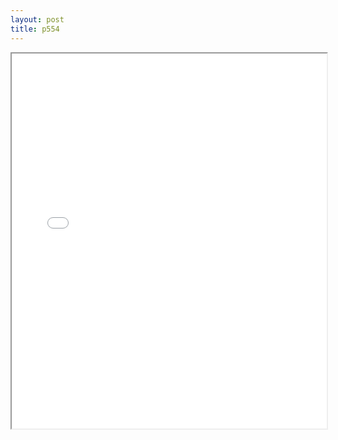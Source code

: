 ```yaml
---
layout: post
title: p554
---
```


<div class="pdf-container">
<iframe src="/ea/assets/pdfs/pub.n.ins/p554.pdf" height="600" width="100%" allowFullScreen="true"></iframe>
</div>

